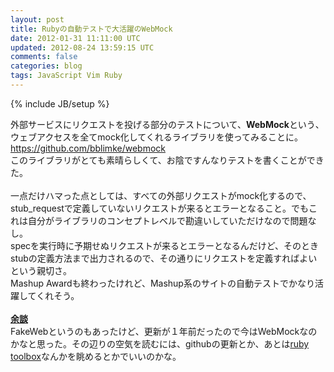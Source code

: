 ```yaml
---
layout: post
title: Rubyの自動テストで大活躍のWebMock
date: 2012-01-31 11:11:00 UTC
updated: 2012-08-24 13:59:15 UTC
comments: false
categories: blog
tags: JavaScript Vim Ruby
---
```

{% include JB/setup %}

<div>外部サービスにリクエストを投げる部分のテストについて、<b>WebMock</b>という、ウェブアクセスを全てmock化してくれるライブラリを使ってみることに。</div><div><a href="https://github.com/bblimke/webmock" target="_blank">https://github.com/bblimke/webmock</a></div><div>このライブラリがとても素晴らしくて、お陰ですんなりテストを書くことができた。</div><div><br /></div><div>一点だけハマった点としては、すべての外部リクエストがmock化するので、stub_requestで定義していないリクエストが来るとエラーとなること。でもこれは自分がライブラリのコンセプトレベルで勘違いしていただけなので問題なし。</div><div>specを実行時に予期せぬリクエストが来るとエラーとなるんだけど、そのときstubの定義方法まで出力されるので、その通りにリクエストを定義すればよいという親切さ。</div><div>Mashup Awardも終わったけれど、Mashup系のサイトの自動テストでかなり活躍してくれそう。</div><div><br /></div><div><b><u>余談</u></b></div><div>FakeWebというのもあったけど、更新が１年前だったので今はWebMockなのかなと思った。その辺りの空気を読むには、githubの更新とか、あとは<a href="https://www.ruby-toolbox.com/" target="_blank">ruby toolbox</a>なんかを眺めるとかでいいのかな。</div>